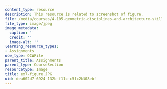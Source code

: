 ```yaml
---
content_type: resource
description: This resource is related to screenshot of figure.
file: /media/courses/4-105-geometric-disciplines-and-architecture-skills-reciprocal-methodologies-fall-2012/dea602d76924132bf11cc5fc2b508ebf_ex7-figure.JPG
file_type: image/jpeg
image_metadata:
  caption: ''
  credit: ''
  image-alt: ''
learning_resource_types:
- Assignments
ocw_type: OCWFile
parent_title: Assignments
parent_type: CourseSection
resourcetype: Image
title: ex7-figure.JPG
uid: dea602d7-6924-132b-f11c-c5fc2b508ebf
---
```

